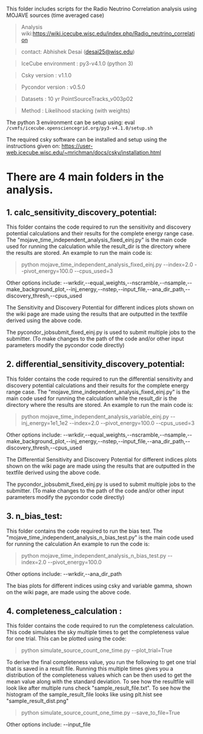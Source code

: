 This folder includes scripts for the Radio Neutrino Correlation analysis using MOJAVE sources (time averaged case)
> Analysis wiki:https://wiki.icecube.wisc.edu/index.php/Radio_neutrino_correlation

> contact: Abhishek Desai (desai25@wisc.edu)

> IceCube environment  : py3-v4.1.0 (python 3)

> Csky  version        : v1.1.0

> Pycondor version     : v0.5.0

> Datasets             : 10 yr PointSourceTracks_v003p02

> Method               : Likelihood stacking (with weights)

The python 3 environment can be setup using:
eval `/cvmfs/icecube.opensciencegrid.org/py3-v4.1.0/setup.sh`

The required csky software can be installed and setup using the instructions given on:
https://user-web.icecube.wisc.edu/~mrichman/docs/csky/installation.html


# There are 4 main folders in the analysis.

## 1. calc_sensitivity_discovery_potential:

  This folder contains the code required to run the sensitivity and discovery potential calculations and their results for the complete energy range case.
  The "mojave_time_independent_analysis_fixed_einj.py" is the main code used for running the calculation while the result_dir is the directory where the results are stored.
  An example to run the main code is:
  > python mojave_time_independent_analysis_fixed_einj.py --index=2.0 --pivot_energy=100.0 --cpus_used=3

  Other options include:
  --wrkdir,--equal_weights,--nscramble,--nsample,--make_background_plot,--inj_energy,--nstep,--input_file,--ana_dir_path,--discovery_thresh,--cpus_used
  

  The Sensitivity and Discovery Potential for different indices plots shown on the wiki page are made using the results that are outputted in the textfile derived using the above code. 

  The pycondor_jobsubmit_fixed_einj.py is used to submit multiple jobs to the submitter. (To make changes to the path of the code and/or other input parameters modify the pycondor code directly)

  
## 2. differential_sensitivity_discovery_potential:

  This folder contains the code required to run the differential sensitivity and discovery potential calculations and their results for the complete energy range case.
  The "mojave_time_independent_analysis_fixed_einj.py" is the main code used for running the calculation while the result_dir is the directory where the results are stored.
  An example to run the main code is:
  > python mojave_time_independent_analysis_variable_einj.py --inj_energy=1e1_1e2 --index=2.0 --pivot_energy=100.0 --cpus_used=3

  Other options include:
  --wrkdir,--equal_weights,--nscramble,--nsample,--make_background_plot,--inj_energy,--nstep,--input_file,--ana_dir_path,--discovery_thresh,--cpus_used
  
  The Differential Sensitivity and Discovery Potential for different indices plots shown on the wiki page are made using the results that are outputted in the textfile derived using the above code. 

  The pycondor_jobsubmit_fixed_einj.py is used to submit multiple jobs to the submitter. (To make changes to the path of the code and/or other input parameters modify the pycondor code directly)

## 3. n_bias_test:

  This folder contains the code required to run the bias test.
  The "mojave_time_independent_analysis_n_bias_test.py" is the main code used for running the calculation 
  An example to run the code is:
  > python mojave_time_independent_analysis_n_bias_test.py --index=2.0 --pivot_energy=100.0

  Other options include:
  --wrkdir,--ana_dir_path
  
  The bias plots for different indices using csky and variable gamma, shown on the wiki page, are made using the above code. 

## 4. completeness_calculation :

  This folder contains the code required to run the completeness calculation.
  This code simulates the sky multiple times to get the completeness value for one trial. This can be plotted using the code: 
  > python simulate_source_count_one_time.py  --plot_trial=True

  To derive the final completeness value, you run the following to get one trial that is saved in a result file. Running this multiple times gives you a distribution of the completeness values which can be then used to get the mean value along with the standard deviation. To see how the resultfile will look like after multiple runs check "sample_result_file.txt". To see how the histogram of the sample_result_file looks like using plt.hist see "sample_result_dist.png" 
  > python simulate_source_count_one_time.py  --save_to_file=True
  
  Other options include:
  --input_file
